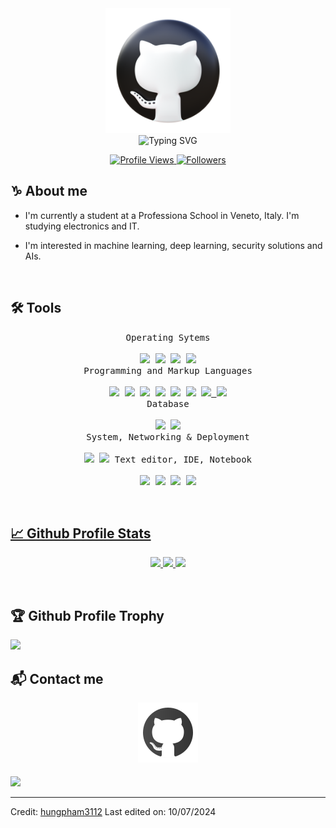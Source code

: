 <div align=center>
    <img src="https://raw.githubusercontent.com/skManux/skManux/main/assets/github.png" alt="GitHub Logo" height="200">
</div>
<div align=center>
    <img src="https://readme-typing-svg.demolab.com?font=Fira+Code&pause=1000&center=true&vCenter=true&random=false&width=435&lines=Hi!+I'm+sk_Manux!;I'm+a+Full-Stack+Developer%2C;System+Administrator%2C;and+a+Security+Enthusiast.;I+work+with+Java%2C+Python+%26+C%23%2C+and+I'm;Currently+working+on+various+Discord+Communities." alt="Typing SVG" />
</div>

<p align="center">
	<a href="https://github.com/skManux">
		<img src="https://komarev.com/ghpvc/?username=skManux&label=Profile%20Views&color=0e75b6&style=flat" alt="Profile Views"/>
	</a>
	<a href="https://github.com/skManux">
		<img src="https://img.shields.io/github/followers/skManux?label=Followers" alt="Followers"/>
	</a>
</p>

## ♑ About me

- I'm currently a student at a Professiona School in Veneto, Italy. I'm studying electronics and IT.

- I'm interested in machine learning, deep learning, security solutions and AIs.

<br/>

## 🛠️ Tools

<p align=center>
    <kbd>
      <kbd>Operating Sytems</kbd>
      <br>
      <br>
        <a href="https://www.microsoft.com/en-us/windows" target="_blank"><img width="30px" src="https://upload.wikimedia.org/wikipedia/commons/8/87/Windows_logo_-_2021.svg" /></a>
        <a href="https://debian.org/" target="_blank"><img width="30px" src="https://upload.wikimedia.org/wikipedia/commons/6/66/Openlogo-debianV2.svg" /></a>
        <a href="https://archlinux.org/" target="_blank"><img width="30px" src="https://upload.wikimedia.org/wikipedia/commons/1/13/Arch_Linux_%22Crystal%22_icon.svg" /></a>
	<a href="https://www.android.com/" target="_blank"><img width="30px" src="https://upload.wikimedia.org/wikipedia/commons/d/d7/Android_robot.svg" /></a>
    </kbd>
      <br>
    <kbd>
      <kbd>Programming and Markup Languages</kbd>
      <br>
      <br>
        <a href="https://www.python.org/" target="_blank"><img width="30px" src="https://cdn.jsdelivr.net/gh/devicons/devicon/icons/python/python-original.svg" /></a>
        <a href="https://www.cprogramming.com/" target="_blank"><img width="30px" src="https://cdn.jsdelivr.net/gh/devicons/devicon/icons/c/c-original.svg" /></a>
	<a href="https://learn.microsoft.com/it-it/dotnet/csharp/" target="_blank"><img width="30px" src="https://upload.wikimedia.org/wikipedia/commons/d/d2/C_Sharp_Logo_2023.svg" /></a>
	<a href="https://developer.mozilla.org/en-US/docs/Web/JavaScript/" target="_blank"><img width="30px" src="https://upload.wikimedia.org/wikipedia/commons/9/99/Unofficial_JavaScript_logo_2.svg" /></a>
	<a href="https://www.java.com/" target="_blank"><img width="30px" src="https://www.citypng.com/public/uploads/preview/hd-java-coffee-cup-logo-transparent-png-701751694771832kcfdn3tm91.png" /></a>
        <a href="https://www.lua.org/" target="_blank"><img width="30px" src="https://upload.wikimedia.org/wikipedia/commons/c/cf/Lua-Logo.svg" /></a>
        <a href="https://html.com/html5/" target="_blank"><img width="30px" src="https://cdn.jsdelivr.net/gh/devicons/devicon/icons/html5/html5-original.svg" /> </a>
        <a href="https://www.markdownguide.org/" target="_blank"><img width="30px" src="https://cdn.jsdelivr.net/gh/devicons/devicon/icons/markdown/markdown-original.svg" /></a>
    </kbd>
      <br>
    <kbd>
      <kbd>Database</kbd>
      <br>
      <br>
        <a href="https://www.mysql.com/" target="_blank"><img width="30px" src="https://upload.wikimedia.org/wikipedia/labs/8/8e/Mysql_logo.png" /></a>
        <a href="https://www.mongodb.com/" target="_blank"><img width="30px" src="https://www.svgrepo.com/download/331488/mongodb.svg" /></a>
    </kbd>
      <br>
    <kbd>
      <kbd>System, Networking & Deployment</kbd>
      <br>
      <br>
        <a href="https://pterodactyl.io/" target="_blank"><img width="30px" src="https://pterodactyl.io/logos/pterry.svg" /></a>
        <a href="https://www.docker.com/" target="_blank"><img width="30px" src="https://cdn.jsdelivr.net/gh/devicons/devicon/icons/docker/docker-plain.svg" /></a>
    </kbd>
    <kbd>
      <kbd>Text editor, IDE, Notebook</kbd>
      <br>
      <br>
        <a href="https://www.nano-editor.org/" target="_blank"><img width="30px" src="https://upload.wikimedia.org/wikipedia/commons/9/97/GNU-Nano-Logo.png" /></a>
        <a href="https://www.jetbrains.com/idea/" target="_blank"><img width="30px" src="https://upload.wikimedia.org/wikipedia/commons/9/9c/IntelliJ_IDEA_Icon.svg" /></a>
        <a href="https://visualstudio.microsoft.com/" target="_blank"><img width="30px" src="https://upload.wikimedia.org/wikipedia/commons/2/2c/Visual_Studio_Icon_2022.svg" /></a>
        <a href="https://code.visualstudio.com/" target="_blank"><img width="30px" src="https://cdn.jsdelivr.net/gh/devicons/devicon/icons/vscode/vscode-original.svg" />
    </kbd>
</p>

<br/>

## 📈 Github Profile Stats

<p align="center">
    <a href="https://github.com/skManux">
        <img height="180em" src="https://streak-stats.demolab.com?user=skManux&theme=tokyonight&hide_border=true&border_radius="/>
        <img height="180em" src="https://github-readme-stats.vercel.app/api?username=skManux&show_icons=true&count_private=true&hide_border=true&theme=tokyonight&include_all_commits=true&count_private=true"/>
        <img height="180em" src="https://github-readme-stats.vercel.app/api/top-langs/?username=skManux&hide_border=true&layout=compact&theme=tokyonight&hide=jupyter%20notebook"/>
    </a>
</p>

<br/>

## 🏆 Github Profile Trophy

<p align="left">
    <a href="https://github.com/skManux">
        <img height="180em"
        src="https://github-profile-trophy.vercel.app/?username=skManux&theme=tokyonight&no-frame=true&margin-h=15&row=3&title=MultiLanguage,Joined2020,Issues,PullRequest,Commits,Repositories"/>
</a>
</p>

## 📬 Contact me

<p align=center>
    <a href="https://github.com/skManux" target="_blank">
        <img src="https://raw.githubusercontent.com/skManux/skManux/main/assets/github.svg" alt=GitHub style="margin-bottom: 5px;" />
    </a>
</p>

<img src="https://user-images.githubusercontent.com/73097560/115834477-dbab4500-a447-11eb-908a-139a6edaec5c.gif" />

---

Credit: [hungpham3112](https://github.com/hungpham3112)
Last edited on: 10/07/2024
